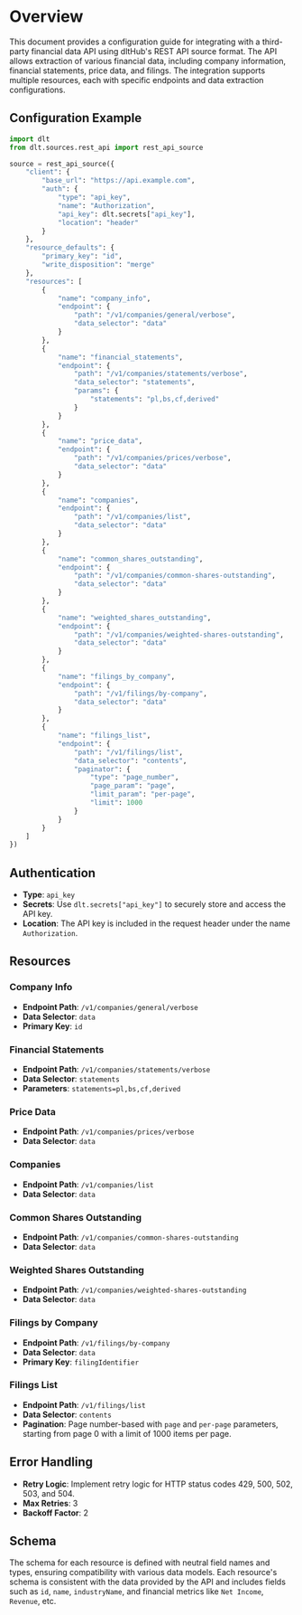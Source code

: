# Overview

This document provides a configuration guide for integrating with a third-party financial data API using dltHub's REST API source format. The API allows extraction of various financial data, including company information, financial statements, price data, and filings. The integration supports multiple resources, each with specific endpoints and data extraction configurations.

## Configuration Example

```python
import dlt
from dlt.sources.rest_api import rest_api_source

source = rest_api_source({
    "client": {
        "base_url": "https://api.example.com",
        "auth": {
            "type": "api_key",
            "name": "Authorization",
            "api_key": dlt.secrets["api_key"],
            "location": "header"
        }
    },
    "resource_defaults": {
        "primary_key": "id",
        "write_disposition": "merge"
    },
    "resources": [
        {
            "name": "company_info",
            "endpoint": {
                "path": "/v1/companies/general/verbose",
                "data_selector": "data"
            }
        },
        {
            "name": "financial_statements",
            "endpoint": {
                "path": "/v1/companies/statements/verbose",
                "data_selector": "statements",
                "params": {
                    "statements": "pl,bs,cf,derived"
                }
            }
        },
        {
            "name": "price_data",
            "endpoint": {
                "path": "/v1/companies/prices/verbose",
                "data_selector": "data"
            }
        },
        {
            "name": "companies",
            "endpoint": {
                "path": "/v1/companies/list",
                "data_selector": "data"
            }
        },
        {
            "name": "common_shares_outstanding",
            "endpoint": {
                "path": "/v1/companies/common-shares-outstanding",
                "data_selector": "data"
            }
        },
        {
            "name": "weighted_shares_outstanding",
            "endpoint": {
                "path": "/v1/companies/weighted-shares-outstanding",
                "data_selector": "data"
            }
        },
        {
            "name": "filings_by_company",
            "endpoint": {
                "path": "/v1/filings/by-company",
                "data_selector": "data"
            }
        },
        {
            "name": "filings_list",
            "endpoint": {
                "path": "/v1/filings/list",
                "data_selector": "contents",
                "paginator": {
                    "type": "page_number",
                    "page_param": "page",
                    "limit_param": "per-page",
                    "limit": 1000
                }
            }
        }
    ]
})
```

## Authentication

- **Type**: `api_key`
- **Secrets**: Use `dlt.secrets["api_key"]` to securely store and access the API key.
- **Location**: The API key is included in the request header under the name `Authorization`.

## Resources

### Company Info
- **Endpoint Path**: `/v1/companies/general/verbose`
- **Data Selector**: `data`
- **Primary Key**: `id`

### Financial Statements
- **Endpoint Path**: `/v1/companies/statements/verbose`
- **Data Selector**: `statements`
- **Parameters**: `statements=pl,bs,cf,derived`

### Price Data
- **Endpoint Path**: `/v1/companies/prices/verbose`
- **Data Selector**: `data`

### Companies
- **Endpoint Path**: `/v1/companies/list`
- **Data Selector**: `data`

### Common Shares Outstanding
- **Endpoint Path**: `/v1/companies/common-shares-outstanding`
- **Data Selector**: `data`

### Weighted Shares Outstanding
- **Endpoint Path**: `/v1/companies/weighted-shares-outstanding`
- **Data Selector**: `data`

### Filings by Company
- **Endpoint Path**: `/v1/filings/by-company`
- **Data Selector**: `data`
- **Primary Key**: `filingIdentifier`

### Filings List
- **Endpoint Path**: `/v1/filings/list`
- **Data Selector**: `contents`
- **Pagination**: Page number-based with `page` and `per-page` parameters, starting from page 0 with a limit of 1000 items per page.

## Error Handling

- **Retry Logic**: Implement retry logic for HTTP status codes 429, 500, 502, 503, and 504.
- **Max Retries**: 3
- **Backoff Factor**: 2

## Schema

The schema for each resource is defined with neutral field names and types, ensuring compatibility with various data models. Each resource's schema is consistent with the data provided by the API and includes fields such as `id`, `name`, `industryName`, and financial metrics like `Net Income`, `Revenue`, etc.